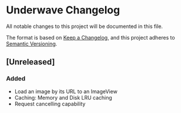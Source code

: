  # Underwave Changelog
All notable changes to this project will be documented in this file.

The format is based on [Keep a Changelog](https://keepachangelog.com/en/1.0.0/),
and this project adheres to [Semantic Versioning](https://semver.org/spec/v2.0.0.html).

 
## [Unreleased]
### Added
- Load an image by its URL to an ImageView
- Caching: Memory and Disk LRU caching
- Request cancelling capability
 
[1.0.0]: https://github.com/aallam/underwave/compare/master...develop
